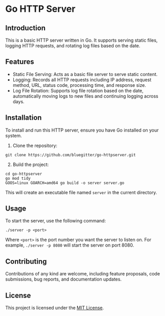 # Go HTTP Server

## Introduction

This is a basic HTTP server written in Go. It supports serving static files, logging HTTP requests, and rotating log files based on the date.

## Features

- Static File Serving: Acts as a basic file server to serve static content.
- Logging: Records all HTTP requests including IP address, request method, URL, status code, processing time, and response size.
- Log File Rotation: Supports log file rotation based on the date, automatically moving logs to new files and continuing logging across days.

## Installation

To install and run this HTTP server, ensure you have Go installed on your system.

1. Clone the repository:

```
git clone https://github.com/bluegitter/go-httpserver.git
```

2. Build the project:

```
cd go-httpserver
go mod tidy
GOOS=linux GOARCH=amd64 go build -o server server.go
```

This will create an executable file named `server` in the current directory.

## Usage

To start the server, use the following command:

```
./server -p <port>
```

Where `<port>` is the port number you want the server to listen on. For example, `./server -p 8080` will start the server on port 8080.

## Contributing

Contributions of any kind are welcome, including feature proposals, code submissions, bug reports, and documentation updates.

## License

This project is licensed under the [MIT License](LICENSE).
